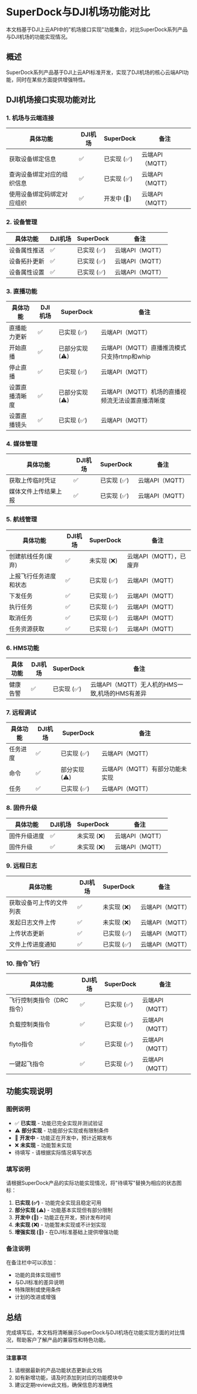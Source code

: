 # SuperDock与DJI机场功能对比

本文档基于DJI上云API中的"机场接口实现"功能集合，对比SuperDock系列产品与DJI机场的功能实现情况。

## 概述

SuperDock系列产品基于DJI上云API标准开发，实现了DJI机场的核心云端API功能，同时在某些方面提供增强特性。

## DJI机场接口实现功能对比

### 1. 机场与云端连接

| 具体功能 | DJI机场 | SuperDock | 备注 |
|---------|---------|----------|------|
| 获取设备绑定信息 | ✅ | 已实现 (✅) | 云端API（MQTT） |
| 查询设备绑定对应的组织信息 | ✅ | 已实现 (✅) | 云端API（MQTT） |
| 使用设备绑定码绑定对应组织 | ✅ | 开发中 (🔄) | 云端API（MQTT） |

### 2. 设备管理

| 具体功能 | DJI机场 | SuperDock | 备注 |
|---------|---------|-----------|------|
| 设备属性推送 | ✅ | 已实现 (✅) | 云端API（MQTT） |
| 设备拓扑更新 | ✅ | 已实现 (✅) | 云端API（MQTT） |
| 设备属性设置 | ✅ | 已实现 (✅) | 云端API（MQTT） |

### 3. 直播功能

| 具体功能 | DJI机场 | SuperDock  | 备注                            |
|---------|---------|------------|-------------------------------|
| 直播能力更新 | ✅ | 已实现 (✅)    | 云端API（MQTT）                   |
| 开始直播 | ✅ | 已部分实现 (⚠️)   | 云端API（MQTT）直播推流模式只支持rtmp和whip |
| 停止直播 | ✅ | 已实现 (✅)    | 云端API（MQTT）                   |
| 设置直播清晰度 | ✅ | 已部分实现 (⚠️)   | 云端API（MQTT）机场的直播视频流无法设置直播清晰度  |
| 设置直播镜头 | ✅ | 已实现 (✅)   | 云端API（MQTT）                   |

### 4. 媒体管理

| 具体功能 | DJI机场 | SuperDock | 备注 |
|---------|---------|-----------|------|
| 获取上传临时凭证 | ✅ | 已实现 (✅)  | 云端API（MQTT） |
| 媒体文件上传结果上报 | ✅ | 已实现 (✅)  | 云端API（MQTT） |

### 5. 航线管理

| 具体功能 | DJI机场 | SuperDock | 备注 |
|---------|---------|-----------|------|
| 创建航线任务(废弃) | ✅ | 未实现 (❌) | 云端API（MQTT），已废弃 |
| 上报飞行任务进度和状态 | ✅ | 已实现 (✅)  | 云端API（MQTT） |
| 下发任务 | ✅ | 已实现 (✅)  | 云端API（MQTT） |
| 执行任务 | ✅ | 已实现 (✅)  | 云端API（MQTT） |
| 取消任务 | ✅ | 已实现 (✅)  | 云端API（MQTT） |
| 任务资源获取 | ✅ | 已实现 (✅)  | 云端API（MQTT） |

### 6. HMS功能

| 具体功能 | DJI机场 | SuperDock | 备注                             |
|---------|---------|-----------|--------------------------------|
| 健康告警 | ✅ | 已实现 (✅)   | 云端API（MQTT）无人机的HMS一致,机场的HMS有差异 |

### 7. 远程调试

| 具体功能 | DJI机场 | SuperDock | 备注                  |
|---------|---------|-----------|---------------------|
| 任务进度 | ✅ | 已实现 (✅)   | 云端API（MQTT）         |
| 命令 | ✅ | 部分实现 (⚠️) | 云端API（MQTT）有部分功能未实现 |
| 任务 | ✅ | 已实现 (✅)   | 云端API（MQTT）         |

### 8. 固件升级

| 具体功能 | DJI机场 | SuperDock | 备注 |
|---------|---------|-----------|------|
| 固件升级进度 | ✅ | 未实现 (❌) | 云端API（MQTT） |
| 固件升级 | ✅ | 未实现 (❌) | 云端API（MQTT） |

### 9. 远程日志

| 具体功能 | DJI机场 | SuperDock | 备注 |
|---------|---------|-----------|------|
| 获取设备可上传的文件列表 | ✅ | 未实现 (❌) | 云端API（MQTT） |
| 发起日志文件上传 | ✅ | 未实现 (❌) | 云端API（MQTT） |
| 上传状态更新 | ✅ | 已实现 (✅) | 云端API（MQTT） |
| 文件上传进度通知 | ✅ | 已实现 (✅) | 云端API（MQTT） |

### 10. 指令飞行

| 具体功能 | DJI机场 | SuperDock | 备注 |
|---------|---------|-----------|------|
| 飞行控制类指令（DRC指令） | ✅ | 已实现 (✅) | 云端API（MQTT） |
| 负载控制类指令 | ✅ | 已实现 (✅) | 云端API（MQTT） |
| flyto指令 | ✅ | 已实现 (✅) | 云端API（MQTT） |
| 一键起飞指令 | ✅ | 已实现 (✅) | 云端API（MQTT） |

## 功能实现说明

### 图例说明

- ✅ **已实现** - 功能已完全实现并测试验证
- ⚠️ **部分实现** - 功能部分实现或有限制条件
- 🔄 **开发中** - 功能正在开发中，预计近期发布
- ❌ **未实现** - 功能暂未实现
- 待填写 - 请根据实际情况填写状态

### 填写说明

请根据SuperDock产品的实际功能实现情况，将"待填写"替换为相应的状态图标：

1. **已实现 (✅)** - 功能完全实现且稳定可用
2. **部分实现 (⚠️)** - 功能基本实现但有部分限制
3. **开发中 (🔄)** - 功能正在开发，预计发布时间
4. **未实现 (❌)** - 功能暂未实现或不计划实现
5. **增强实现 (🚀)** - 在DJI标准基础上提供增强功能

### 备注说明

在备注栏中可以添加：
- 功能的具体实现细节
- 与DJI标准的差异说明
- 特殊限制或使用条件
- 计划的改进或增强

## 总结

完成填写后，本文档将清晰展示SuperDock与DJI机场在功能实现方面的对比情况，帮助客户了解产品的兼容性和特色功能。

---

**注意事项**
1. 请根据最新的产品功能状态更新此文档
2. 如有新增功能，请及时添加到对应的功能模块中
3. 建议定期review此文档，确保信息的准确性

